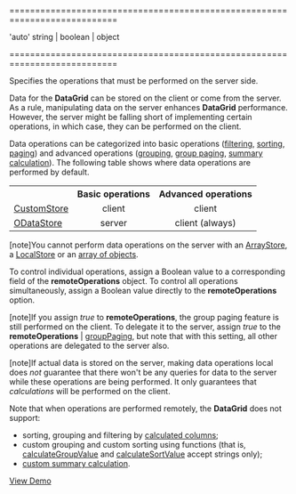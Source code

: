 <!--**
/*-------------------------------------------
    Auto-generated file. Do not modify.
-------------------------------------------

**-->
===========================================================================
<!--default-->'auto'<!--/default-->
<!--type-->string | boolean | object<!--/type-->
===========================================================================

<!--shortDescription-->
Specifies the operations that must be performed on the server side.
<!--/shortDescription-->

<!--fullDescription-->
Data for the **DataGrid** can be stored on the client or come from the server. As a rule, manipulating data on the server enhances **DataGrid** performance. However, the server might be falling short of implementing certain operations, in which case, they can be performed on the client.

Data operations can be categorized into basic operations ([filtering](/Documentation/Guide/Widgets/DataGrid/Filtering/), [sorting](/Documentation/Guide/Widgets/DataGrid/Sorting/), [paging](/Documentation/Guide/Widgets/DataGrid/Data_Navigation/)) and advanced operations ([grouping](/Documentation/Guide/Widgets/DataGrid/Grouping/), [group paging](/Documentation/ApiReference/UI_Widgets/dxDataGrid/Configuration/remoteOperations/#groupPaging), [summary calculation](/Documentation/Guide/Widgets/DataGrid/Summaries/)). The following table shows where data operations are performed by default.

<div class="simple-table">
<table>
  <tr>
    <th></th>
    <th>Basic operations</th>
    <th>Advanced operations</th>
 </tr>
 <tr>
    <td><a href="/Documentation/16_2/Guide/Widgets/DataGrid/Data_Binding/Custom_Sources/">CustomStore</a></td>
    <td style="text-align:center">client</td>
    <td style="text-align:center">client</td>
 </tr>
 <tr>
    <td><a href="/Documentation/16_2/Guide/Widgets/DataGrid/Data_Binding/OData_Service/">ODataStore</a></td>
    <td style="text-align:center">server</td>
    <td style="text-align:center">client (always)</td>
 </tr>
</table>
</div>

[note]You cannot perform data operations on the server with an [ArrayStore](/Documentation/Guide/Widgets/DataGrid/Data_Binding/Simple_Array/Array_Store/), a [LocalStore](/Documentation/ApiReference/Data_Layer/LocalStore/) or an [array of objects](/Documentation/Guide/Widgets/DataGrid/Data_Binding/Simple_Array/Array_Only/).

To control individual operations, assign a Boolean value to a corresponding field of the **remoteOperations** object. To control all operations simultaneously, assign a Boolean value directly to the **remoteOperations** option. 

[note]If you assign *true* to **remoteOperations**, the group paging feature is still performed on the client. To delegate it to the server, assign *true* to the **remoteOperations** | [groupPaging](/Documentation/ApiReference/UI_Widgets/dxDataGrid/Configuration/remoteOperations/#groupPaging), but note that with this setting, all other operations are delegated to the server also.

[note]If actual data is stored on the server, making data operations local does _not_ guarantee that there won't be any queries for data to the server while these operations are being performed. It only guarantees that _calculations_ will be performed on the client.

Note that when operations are performed remotely, the **DataGrid** does not support:

- sorting, grouping and filtering by [calculated columns](/Documentation/ApiReference/UI_Widgets/dxDataGrid/Configuration/columns/#calculateCellValue);
- custom grouping and custom sorting using functions (that is, [calculateGroupValue](/Documentation/ApiReference/UI_Widgets/dxDataGrid/Configuration/columns/#calculateGroupValue) and [calculateSortValue](/Documentation/ApiReference/UI_Widgets/dxDataGrid/Configuration/columns/#calculateSortValue) accept strings only);
- [custom summary calculation](/Documentation/ApiReference/UI_Widgets/dxDataGrid/Configuration/summary/#calculateCustomSummary).

<a href="https://js.devexpress.com/Demos/WidgetsGallery/#demo/data_grid-grid_data_binding-custom_data_source" class="button orange small fix-width-155" style="margin-right: 20px;" target="_blank">View Demo</a>
<!--/fullDescription-->